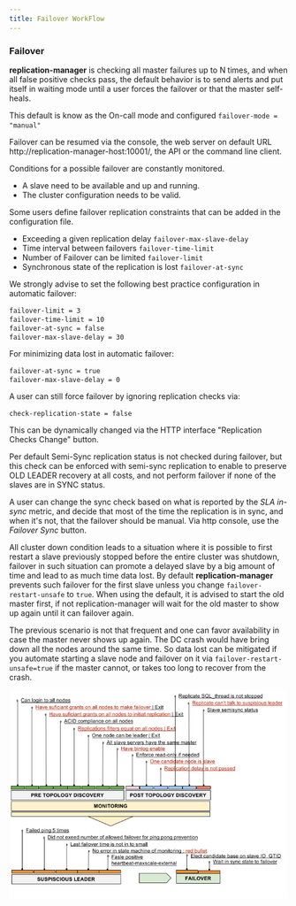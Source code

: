 ```yaml
---
title: Failover WorkFlow
---
```


### Failover

**replication-manager** is checking all master failures up to N times, and when all false positive checks pass, the default behavior is to send alerts and put itself in waiting mode until a user forces the failover or that the master self-heals.

This default is know as the On-call mode and configured `failover-mode = "manual"`

Failover can be resumed via the console, the web server on default URL http://replication-manager-host:10001/, the API or the command line client.

Conditions for a possible failover are constantly monitored.

* A slave need to be available and up and running.
* The cluster configuration needs to be valid.

Some users define failover replication constraints that can be added in the configuration file.

* Exceeding a given replication delay `failover-max-slave-delay`
* Time interval between failovers `failover-time-limit`        
* Number of Failover can be limited `failover-limit`
* Synchronous state of the replication is lost `failover-at-sync`


We strongly advise to set the following best practice configuration in automatic failover:
```
failover-limit = 3
failover-time-limit = 10
failover-at-sync = false
failover-max-slave-delay = 30
```

For minimizing data lost in automatic failover:
```
failover-at-sync = true
failover-max-slave-delay = 0
```

A user can still force failover by ignoring replication checks via:
```
check-replication-state = false
```

This can be dynamically changed via the HTTP interface "Replication Checks Change" button.

Per default Semi-Sync replication status is not checked during failover, but this check can be enforced with semi-sync replication to enable to preserve OLD LEADER recovery at all costs, and not perform failover if none of the slaves are in SYNC status.

A user can change the sync check based on what is reported by the _SLA in-sync_ metric, and decide that most of the time the replication is in sync, and when it's not, that the failover should be manual. Via http console, use the _Failover Sync_ button.


All cluster down condition leads to a situation where it is possible to first restart a slave previously stopped before the entire cluster was shutdown, failover in such situation can promote a delayed slave by a big amount of time and lead to as much time data lost. By default **replication-manager** prevents such failover for the first slave unless you change `failover-restart-unsafe` to `true`. When using the default, it is advised to start the old master first, if not replication-manager will wait for the old master to show up again until it can failover again.   

The previous scenario is not that frequent and one can favor availability in case the master never shows up again. The DC crash would have bring down all the nodes around the same time. So data lost can be mitigated if you automate starting a slave node and failover on it via `failover-restart-unsafe=true` if the master cannot, or takes too long to recover from the crash.  

![failover](/images/failover.png)
